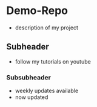 # Demo-Repo

- description of my project

## Subheader

- follow my tutorials on youtube

### Subsubheader

- weekly updates available
- now updated